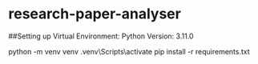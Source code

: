 # research-paper-analyser

##Setting up Virtual Environment:
Python Version: 3.11.0

python -m venv venv
.venv\Scripts\activate
pip install -r requirements.txt
